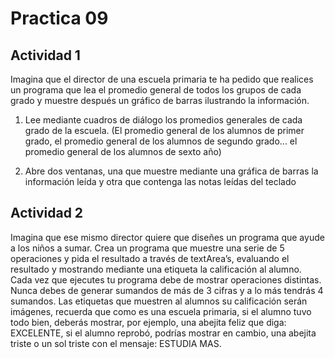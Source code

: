 # Practica 09

## Actividad 1

Imagina que el director de una escuela primaria te ha pedido que realices un programa que
lea el promedio general de todos los grupos de cada grado y muestre después un gráfico de
barras ilustrando la información.

1. Lee mediante cuadros de diálogo los promedios generales de cada grado de la
escuela. (El promedio general de los alumnos de primer grado, el promedio general
de los alumnos de segundo grado... el promedio general de los alumnos de sexto
año)

2. Abre dos ventanas, una que muestre mediante una gráfica de barras la información
leída y otra que contenga las notas leídas del teclado

## Actividad 2

Imagina que ese mismo director quiere que diseñes un programa que ayude a los niños a
sumar.
Crea un programa que muestre una serie de 5 operaciones y pida el resultado a través de
textArea’s, evaluando el resultado y mostrando mediante una etiqueta la calificación al
alumno.
Cada vez que ejecutes tu programa debe de mostrar operaciones distintas.
Nunca debes de generar sumandos de más de 3 cifras y a lo más tendrás 4 sumandos.
Las etiquetas que muestren al alumnos su calificación serán imágenes, recuerda que como
es una escuela primaria, si el alumno tuvo todo bien, deberás mostrar, por ejemplo, una
abejita feliz que diga: EXCELENTE, si el alumno reprobó, podrías mostrar en cambio, una
abejita triste o un sol triste con el mensaje: ESTUDIA MAS.
